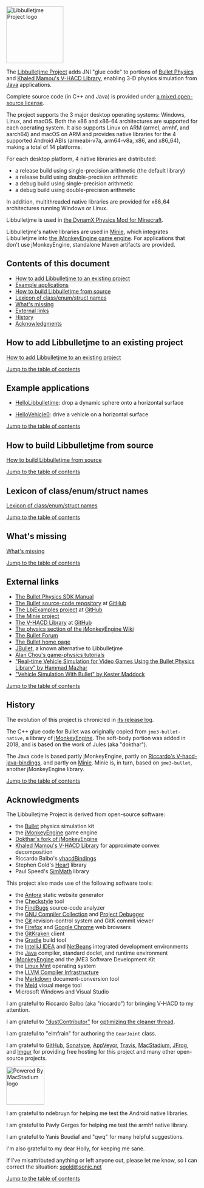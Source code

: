 <img height="150" src="https://i.imgur.com/YEPFEcx.png" alt="Libbulletjme Project logo">

The [Libbulletjme Project][libbulletjme] adds JNI "glue code"
to portions of [Bullet Physics][bullet]
and [Khaled Mamou's V-HACD Library][vhacd],
enabling 3-D physics simulation from [Java] applications.

Complete source code (in C++ and Java) is provided under
[a mixed open-source license][license].

The project supports the 3 major desktop operating systems:
Windows, Linux, and macOS.  Both the x86 and x86-64 architectures
are supported for each operating system.
It also supports Linux on ARM (armel, armhf, and aarch64) and macOS on ARM
and provides native libraries for the 4 supported Android ABIs
(armeabi-v7a, arm64-v8a, x86, and x86_64),
making a total of 14 platforms.

For each desktop platform, 4 native libraries are distributed:
+ a release build using single-precision arithmetic (the default library)
+ a release build using double-precision arithmetic
+ a debug build using single-precision arithmetic
+ a debug build using double-precision arithmetic

In addition, multithreaded native libraries
are provided for x86_64 architectures running Windows or Linux.

Libbulletjme is used in
[the DynamX Physics Mod for Minecraft](https://dynamx.fr).

Libbulletjme's native libraries are used in [Minie],
which integrates Libbulletjme into [the jMonkeyEngine game engine][jme].
For applications that don't use jMonkeyEngine,
standalone Maven artifacts are provided.


<a name="toc"></a>

## Contents of this document

+ [How to add Libbulletjme to an existing project](#add)
+ [Example applications](#examples)
+ [How to build Libbulletjme from source](#build)
+ [Lexicon of class/enum/struct names](#lexicon)
+ [What's missing](#todo)
+ [External links](#links)
+ [History](#history)
+ [Acknowledgments](#acks)


<a name="add"></a>

## How to add Libbulletjme to an existing project

[How to add Libbulletjme to an existing project](https://stephengold.github.io/Libbulletjme/lbj-en/add.html)

[Jump to the table of contents](#toc)


<a name="examples"></a>

## Example applications

+ [HelloLibbulletjme](https://github.com/stephengold/LbjExamples/blob/master/apps/src/main/java/com/github/stephengold/lbjexamples/apps/console/HelloLibbulletjme.java):
  drop a dynamic sphere onto a horizontal surface

+ [HelloVehicle0](https://github.com/stephengold/LbjExamples/blob/master/apps/src/main/java/com/github/stephengold/lbjexamples/apps/console/HelloVehicle0.java):
  drive a vehicle on a horizontal surface

[Jump to the table of contents](#toc)


<a name="build"></a>

## How to build Libbulletjme from source

[How to build Libbulletjme from source](https://stephengold.github.io/Libbulletjme/lbj-en/English/build.html)

[Jump to the table of contents](#toc)


<a name="lexicon"></a>

## Lexicon of class/enum/struct names

[Lexicon of class/enum/struct names](https://stephengold.github.io/Libbulletjme/lbj-en/English/lexicon.html)

[Jump to the table of contents](#toc)


<a name="todo"></a>

## What's missing

[What's missing](https://stephengold.github.io/Libbulletjme/lbj-en/English/overview.html#_whats_missing)

[Jump to the table of contents](#toc)


<a name="links"></a>

## External links

+ [The Bullet Physics SDK Manual](https://github.com/bulletphysics/bullet3/blob/master/docs/Bullet_User_Manual.pdf)
+ [The Bullet source-code repository](https://github.com/bulletphysics/bullet3) at [GitHub]
+ [The LbjExamples project][examples] at [GitHub]
+ [The Minie project][minie]
+ [The V-HACD Library][vhacd] at [GitHub]
+ [The physics section of the jMonkeyEngine Wiki](https://wiki.jmonkeyengine.org/docs/3.4/physics/physics.html)
+ [The Bullet Forum](https://pybullet.org/Bullet/phpBB3)
+ [The Bullet home page][bullet]
+ [JBullet], a known alternative to Libbulletjme
+ [Alan Chou's game-physics tutorials](http://allenchou.net/game-physics-series/)
+ ["Real-time Vehicle Simulation for Video Games Using the Bullet Physics Library" by Hammad Mazhar](https://sbel.wisc.edu/wp-content/uploads/sites/569/2018/05/Real-time-Vehicle-Simulation-for-Video-Games-Using-the-Bullet-Physics-Library.pdf)
+ ["Vehicle Simulation With Bullet" by Kester Maddock](https://docs.google.com/document/d/18edpOwtGgCwNyvakS78jxMajCuezotCU_0iezcwiFQc)

[Jump to the table of contents](#toc)


<a name="history"></a>

## History

The evolution of this project is chronicled in
[its release log][log].

The C++ glue code for Bullet was originally copied from `jme3-bullet-native`,
a library of [jMonkeyEngine][jme].
The soft-body portion was added in 2018,
and is based on the work of Jules (aka "dokthar").

The Java code is based partly jMonkeyEngine,
partly on [Riccardo's V-hacd-java-bindings][vhacdBindings],
and partly on [Minie].
Minie is, in turn, based on `jme3-bullet`, another jMonkeyEngine library.

[Jump to the table of contents](#toc)


<a name="acks"></a>

## Acknowledgments

The Libbulletjme Project is derived from open-source software:

  + the [Bullet] physics simulation kit
  + the [jMonkeyEngine][jme] game engine
  + [Dokthar's fork of jMonkeyEngine](https://github.com/dokthar/jmonkeyengine)
  + [Khaled Mamou's V-HACD Library][vhacd] for approximate convex decomposition
  + Riccardo Balbo's [vhacdBindings]
  + Stephen Gold's [Heart] library
  + Paul Speed's [SimMath] library

This project also made use of the following software tools:

  + the [Antora] static website generator
  + the [Checkstyle] tool
  + the [FindBugs] source-code analyzer
  + the [GNU Compiler Collection][gcc] and [Project Debugger][gdb]
  + the [Git] revision-control system and GitK commit viewer
  + the [Firefox] and [Google Chrome][chrome] web browsers
  + the [GitKraken] client
  + the [Gradle] build tool
  + the [IntelliJ IDEA][idea] and [NetBeans] integrated development environments
  + the [Java] compiler, standard doclet, and runtime environment
  + [jMonkeyEngine][jme] and the jME3 Software Development Kit
  + the [Linux Mint][mint] operating system
  + the [LLVM Compiler Infrastructure][llvm]
  + the [Markdown] document-conversion tool
  + the [Meld] visual merge tool
  + Microsoft Windows and Visual Studio

I am grateful to Riccardo Balbo (aka "riccardo") for bringing
V-HACD to my attention.

I am grateful to ["dustContributor"](https://github.com/dustContributor)
for [optimizing the cleaner thread](https://github.com/stephengold/Libbulletjme/pull/13).

I am grateful to "elmfrain" for authoring the `GearJoint` class.

I am grateful to [GitHub], [Sonatype], [AppVeyor],
[Travis], [MacStadium], [JFrog], and [Imgur]
for providing free hosting for this project
and many other open-source projects.

<a href="https://www.macstadium.com/opensource/members">
<img height="100" src="https://i.imgur.com/N6J0UBG.png" alt="Powered By MacStadium logo">
</a>

I am grateful to ndebruyn for helping me test the Android native libraries.

I am grateful to Pavly Gerges for helping me test the armhf native library.

I am grateful to Yanis Boudiaf and "qwq" for many helpful suggestions.

I'm also grateful to my dear Holly, for keeping me sane.

If I've misattributed anything or left anyone out, please let me know, so I can
correct the situation: sgold@sonic.net

[Jump to the table of contents](#toc)


[antora]: https://antora.org/ "Antora Project"
[appveyor]: https://www.appveyor.com "AppVeyor Continuous Integration"
[bullet]: https://pybullet.org/wordpress "Bullet Real-Time Physics Simulation"
[checkstyle]: https://checkstyle.org "Checkstyle"
[chrome]: https://www.google.com/chrome "Chrome"
[examples]: https://github.com/stephengold/LbjExamples "LbjExamples Project"
[findbugs]: http://findbugs.sourceforge.net "FindBugs Project"
[firefox]: https://www.mozilla.org/en-US/firefox "Firefox"
[gcc]: https://gcc.gnu.org "GNU Compiler Collection"
[gdb]: https://www.gnu.org/software/gdb/ "GNU Project Debugger"
[git]: https://git-scm.com "Git"
[github]: https://github.com "GitHub"
[gitkraken]: https://www.gitkraken.com "GitKraken client"
[gradle]: https://gradle.org "Gradle Project"
[heart]: https://github.com/stephengold/Heart "Heart Project"
[idea]: https://www.jetbrains.com/idea/ "IntelliJ IDEA"
[imgur]: https://imgur.com/ "Imgur"
[java]: https://java.com "Java"
[jbullet]: http://jbullet.advel.cz "JBullet"
[jfrog]: https://www.jfrog.com "JFrog"
[jme]: https://jmonkeyengine.org  "jMonkeyEngine Project"
[libbulletjme]: https://stephengold.github.io/Libbulletjme "Libbulletjme Project"
[license]: https://github.com/stephengold/Libbulletjme/blob/master/LICENSE "Libbulletjme license"
[llvm]: https://www.llvm.org "LLVM Compiler"
[log]: https://github.com/stephengold/Libbulletjme/blob/master/release-notes.md "release log"
[macstadium]: https://www.macstadium.com/ "MacStadium"
[markdown]: https://daringfireball.net/projects/markdown "Markdown Project"
[meld]: https://meldmerge.org "Meld merge tool"
[minie]: https://stephengold.github.io/Minie "Minie Project"
[mint]: https://linuxmint.com "Linux Mint Project"
[netbeans]: https://netbeans.org "NetBeans Project"
[simmath]: https://github.com/Simsilica/SimMath "SimMath Library"
[sonatype]: https://www.sonatype.com "Sonatype"
[travis]: https://travis-ci.com "Travis CI"
[vhacd]: https://github.com/kmammou/v-hacd "V-HACD Library"
[vhacdBindings]: https://github.com/riccardobl/v-hacd-java-bindings "Riccardo's V-hacd-java-bindings Project"